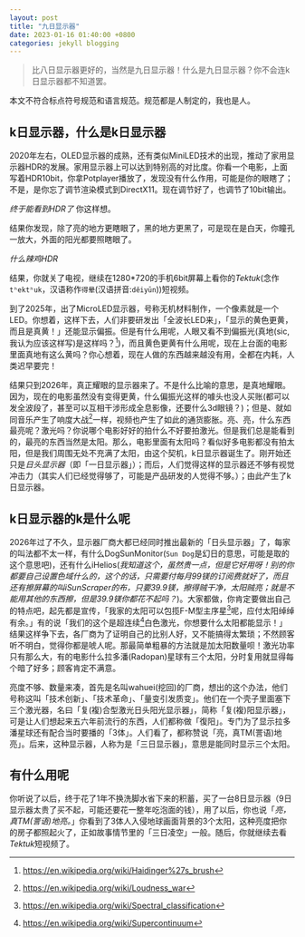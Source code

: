 ```yaml
---
layout: post
title: "九日显示器"
date: 2023-01-16 01:40:00 +0800
categories: jekyll blogging
---
```


> 比八日显示器更好的，当然是九日显示器！什么是九日显示器？你不会连k日显示器都不知道罢。

本文不符合标点符号规范和语言规范。规范都是人制定的，我也是人。

## k日显示器，什么是k日显示器

2020年左右，OLED显示器的成熟，还有类似MiniLED技术的出现，推动了家用显示器HDR的发展。家用显示器上可以达到特别高的对比度。你看一个电影，上面写着HDR10bit，你拿Potplayer播放了，发现没有什么作用，可能是你的眼瞎了；不是，是你忘了调节渲染模式到DirectX11。现在调节好了，也调节了10bit输出。

*终于能看到HDR了* 你这样想。

结果你发现，除了亮的地方更瞎眼了，黑的地方更黑了，可是现在是白天，你瞳孔一放大，外面的阳光都要照瞎眼了。

*什么辣鸡HDR*

结果，你就关了电视，继续在1280\*720的手机6bit屏幕上看你的*Tektuk*(念作`tʰektʰuk`，汉语称作`得晕`(汉语拼音:`děiyūn`))短视频。

到了2025年，出了MicroLED显示器，号称无机材料制作，一个像素就是一个LED。你想着，这样下去，人们非要研发出「全波长LED来」，「显示的黄色更黄，而且是真黄！」还能显示偏振。但是有什么用呢，人眼又看不到偏振光(真地(sic, 我认为应该这样写)是这样吗？[^1])，而且黄色更黄有什么用呢，现在上台面的电影里面真地有这么黄吗？你心想着，现在人做的东西越来越没有用，全都在内耗，人类迟早要完！

结果只到2026年，真正耀眼的显示器来了。不是什么比喻的意思，是真地耀眼。因为，现在的电影虽然没有变得更黄，什么偏振光这样的噱头也没人买账(都可以发全波段了，甚至可以互相干涉形成全息影像，还要什么3d眼镜？)；但是、就如同音乐产生了响度大战[^2]一样，视频也产生了如此的通货膨胀。亮、亮，什么东西最亮呢？激光吗？你说哪个电影好好的拍什么不好要拍激光。但是我们总是能看到的，最亮的东西当然是太阳。那么，电影里面有太阳吗？看似好多电影都没有拍太阳，但是我们周围无处不充满了太阳，由这个契机，k日显示器诞生了。刚开始还只是*日头显示器*（即「一日显示器」）；而后，人们觉得这样的显示器还不够有视觉冲击力（其实人们已经觉得够了，可能是产品研发的人觉得不够。）；由此产生了k日显示器。

## k日显示器的k是什么呢

2026年过了不久，显示器厂商大都已经同时推出最新的「日头显示器」了，每家的叫法都不太一样，有什么DogSunMonitor(`Sun Dog`是幻日的意思，可能是取的这个意思吧)，还有什么iHelios(*我知道这个，虽然贵一点，但是它好用呀！别的你都要自己设置色域什么的，这个的话，只需要付每月99镁的订阅费就好了，而且还有擦屏幕的叫iSunScraper的布，只要39.9镁，擦得贼干净，太阳贼亮；就是不能用其他的东西擦，但是39.9镁你都花不起吗？*)。大家都做，你肯定要做出自己的特点吧，起先都是宣传，「我家的太阳可以包揽F-M型主序星[^3]呢，应付太阳绰绰有余。」有的说「我们的这个是超连续[^4]白色激光，你想要什么太阳都能显示！」结果这样争下去，各厂商为了证明自己的比别人好，又不能搞得太繁琐；不然顾客听不明白，觉得你都是唬人呢。那最简单粗暴的方法就是加太阳数量呗！激光功率只有那么大，有的电影什么拉多潘(Radopan)星球有三个太阳，分时复用就显得每个暗了好多；顾客肯定不满意。

亮度不够、数量来凑，首先是名叫wahuei(挖回)的厂商，想出的这个办法，他们号称这叫「技术创新」、「技术革命」、「量变引发质变」。他们在一个壳子里面塞下三个激光器，名曰「复(複)合型激光日头阳光显示器」，简称「复(複)阳显示器」，可是让人们想起来五六年前流行的东西，人们都称做「復阳」。专门为了显示拉多潘星球还有配合当时要播的「3体」。人们看了，都称赞说「亮，真TM(詈语)地亮」。后来，这种显示器，人称为是「三日显示器」，意思是能同时显示三个太阳。

## 有什么用呢

你听说了以后，终于花了1年不换洗脚水省下来的积蓄，买了一台8日显示器（9日显示器太贵了买不起，可能还要花一整年吃泡面的钱），用了以后，你也说「*亮，真TM(詈语)地亮。*」你看到了3体人入侵地球画面背景的3个太阳，这种亮度把你的房子都照起火了，正如故事情节里的「三日凌空」一般。随后，你就继续去看*Tektuk*短视频了。

[^1]: <https://en.wikipedia.org/wiki/Haidinger%27s_brush>
[^2]: <https://en.wikipedia.org/wiki/Loudness_war>
[^3]: <https://en.wikipedia.org/wiki/Spectral_classification>
[^4]: <https://en.wikipedia.org/wiki/Supercontinuum>
